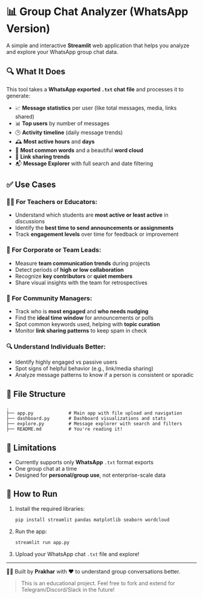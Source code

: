 # 📊 Group Chat Analyzer (WhatsApp Version)

A simple and interactive **Streamlit** web application that helps you analyze and explore your WhatsApp group chat data.

## 🔍 What It Does

This tool takes a **WhatsApp exported `.txt` chat file** and processes it to generate:

- 📈 **Message statistics** per user (like total messages, media, links shared)
- 📊 **Top users** by number of messages
- 🕒 **Activity timeline** (daily message trends)
- 🕰️ **Most active hours** and **days**
- 💬 **Most common words** and a beautiful **word cloud**
- 🔗 **Link sharing trends**
- 📬 **Message Explorer** with full search and date filtering

## ✅ Use Cases

### 👨‍🏫 For Teachers or Educators:
- Understand which students are **most active or least active** in discussions
- Identify the **best time to send announcements or assignments**
- Track **engagement levels** over time for feedback or improvement

### 🏢 For Corporate or Team Leads:
- Measure **team communication trends** during projects
- Detect periods of **high or low collaboration**
- Recognize **key contributors** or **quiet members**
- Share visual insights with the team for retrospectives

### 👥 For Community Managers:
- Track who is **most engaged** and **who needs nudging**
- Find the **ideal time window** for announcements or polls
- Spot common keywords used, helping with **topic curation**
- Monitor **link sharing patterns** to keep spam in check

### 🔍 Understand Individuals Better:
- Identify highly engaged vs passive users
- Spot signs of helpful behavior (e.g., link/media sharing)
- Analyze message patterns to know if a person is consistent or sporadic

## 📁 File Structure

```
.
├── app.py             # Main app with file upload and navigation
├── dashboard.py       # Dashboard visualizations and stats
├── explore.py         # Message explorer with search and filters
├── README.md          # You're reading it!
```

## 🚧 Limitations

- Currently supports only **WhatsApp** `.txt` format exports
- One group chat at a time
- Designed for **personal/group use**, not enterprise-scale data

## 🚀 How to Run

1. Install the required libraries:
   ```bash
   pip install streamlit pandas matplotlib seaborn wordcloud
   ```

2. Run the app:
   ```bash
   streamlit run app.py
   ```

3. Upload your WhatsApp chat `.txt` file and explore!

---

👨‍💻 Built by **Prakhar** with ❤️ to understand group conversations better.

> This is an educational project. Feel free to fork and extend for Telegram/Discord/Slack in the future!
